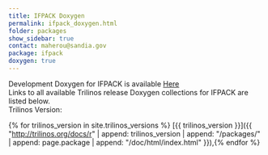 ```yaml
---
title: IFPACK Doxygen
permalink: ifpack_doxygen.html
folder: packages
show_sidebar: true
contact: maherou@sandia.gov
package: ifpack
doxygen: true
---
```


Development Doxygen for IFPACK is available [Here](http://trilinos.org/docs/dev/packages/ifpack/doc/html/index.html)  
Links to all available Trilinos release Doxygen collections for IFPACK are listed below.  
Trilinos Version: 

{% for trilinos_version in site.trilinos_versions %}
[{{ trilinos_version }}]({{ "http://trilinos.org/docs/r" | append: trilinos_version | append: "/packages/" | append: page.package | append: "/doc/html/index.html" }}),{% endfor %}

